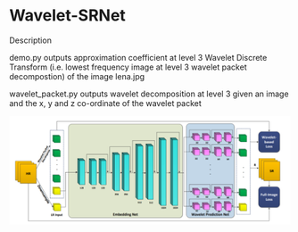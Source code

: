 # Wavelet-SRNet

Description 

demo.py outputs approximation coefficient at level 3 Wavelet Discrete Transform (i.e. lowest frequency image at level 3 wavelet packet decompostion) of the image lena.jpg 

wavelet_packet.py outputs wavelet decomposition at level 3 given an image and the x, y and z co-ordinate of the wavelet packet  

![alt text](https://github.com/tejassp2002/Wavelet-SRNet/blob/main/architecture.png?raw=true)

